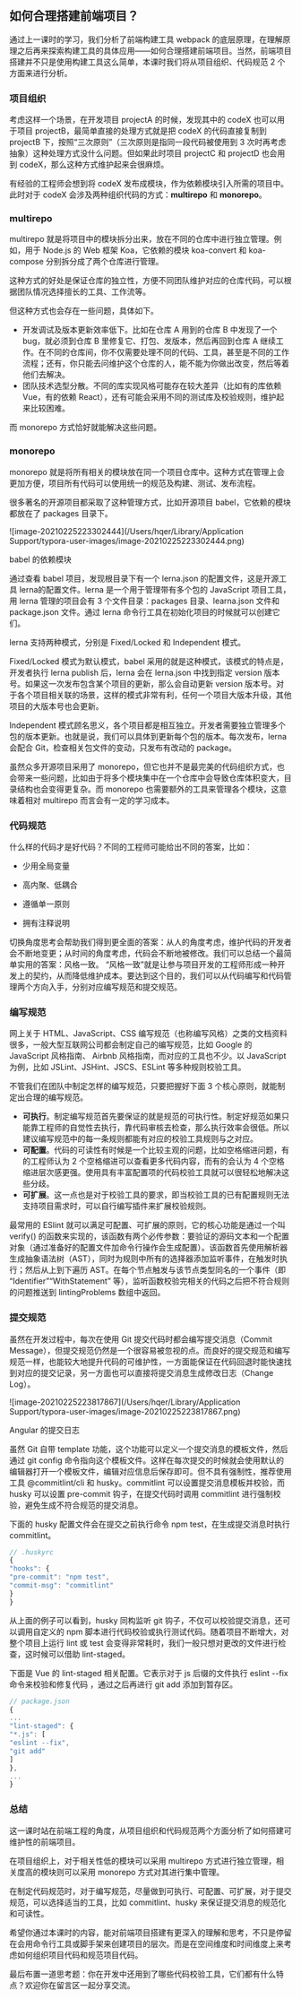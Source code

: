 ## 如何合理搭建前端项目？

通过上一课时的学习，我们分析了前端构建工具 webpack 的底层原理，在理解原理之后再来探索构建工具的具体应用——如何合理搭建前端项目。当然，前端项目搭建并不只是使用构建工具这么简单，本课时我们将从项目组织、代码规范 2 个方面来进行分析。

### 项目组织

考虑这样一个场景，在开发项目 projectA 的时候，发现其中的 codeX 也可以用于项目 projectB，最简单直接的处理方式就是把 codeX 的代码直接复制到 projectB 下，按照“三次原则”（三次原则是指同一段代码被使用到 3 次时再考虑抽象）这种处理方式没什么问题。但如果此时项目 projectC 和 projectD 也会用到 codeX，那么这种方式维护起来会很麻烦。

有经验的工程师会想到将 codeX 发布成模块，作为依赖模块引入所需的项目中。此时对于 codeX 会涉及两种组织代码的方式：**multirepo** 和 **monorepo**。

### multirepo

multirepo 就是将项目中的模块拆分出来，放在不同的仓库中进行独立管理。例如，用于 Node.js 的 Web 框架 Koa，它依赖的模块 koa-convert 和 koa-compose 分别拆分成了两个仓库进行管理。

这种方式的好处是保证仓库的独立性，方便不同团队维护对应的仓库代码，可以根据团队情况选择擅长的工具、工作流等。

但这种方式也会存在一些问题，具体如下。

- 开发调试及版本更新效率低下。比如在仓库 A 用到的仓库 B 中发现了一个 bug，就必须到仓库 B 里修复它、打包、发版本，然后再回到仓库 A 继续工作。在不同的仓库间，你不仅需要处理不同的代码、工具，甚至是不同的工作流程；还有，你只能去问维护这个仓库的人，能不能为你做出改变，然后等着他们去解决。
- 团队技术选型分散。不同的库实现风格可能存在较大差异（比如有的库依赖 Vue，有的依赖 React），还有可能会采用不同的测试库及校验规则，维护起来比较困难。


而 monorepo 方式恰好就能解决这些问题。

### monorepo

monorepo 就是将所有相关的模块放在同一个项目仓库中。这种方式在管理上会更加方便，项目所有代码可以使用统一的规范及构建、测试、发布流程。

很多著名的开源项目都采取了这种管理方式，比如开源项目 babel，它依赖的模块都放在了 packages 目录下。

![image-20210225223302444](/Users/hqer/Library/Application Support/typora-user-images/image-20210225223302444.png)

babel 的依赖模块

通过查看 babel 项目，发现根目录下有一个 lerna.json 的配置文件，这是开源工具 lerna的配置文件。lerna 是一个用于管理带有多个包的 JavaScript 项目工具，用 lerna 管理的项目会有 3 个文件目录：packages 目录、learna.json 文件和 package.json 文件。通过 lerna 命令行工具在初始化项目的时候就可以创建它们。

lerna 支持两种模式，分别是 Fixed/Locked 和 Independent 模式。

Fixed/Locked 模式为默认模式，babel 采用的就是这种模式，该模式的特点是，开发者执行 lerna publish 后，lerna 会在 lerna.json 中找到指定 version 版本号。如果这一次发布包含某个项目的更新，那么会自动更新 version 版本号。对于各个项目相关联的场景，这样的模式非常有利，任何一个项目大版本升级，其他项目的大版本号也会更新。

Independent 模式顾名思义，各个项目都是相互独立。开发者需要独立管理多个包的版本更新。也就是说，我们可以具体到更新每个包的版本。每次发布，lerna 会配合 Git，检查相关包文件的变动，只发布有改动的 package。

虽然众多开源项目采用了 monorepo，但它也并不是最完美的代码组织方式，也会带来一些问题，比如由于将多个模块集中在一个仓库中会导致仓库体积变大，目录结构也会变得更复杂。而 monorepo 也需要额外的工具来管理各个模块，这意味着相对 multirepo 而言会有一定的学习成本。

### 代码规范

什么样的代码才是好代码？不同的工程师可能给出不同的答案，比如：

- 少用全局变量

- 高内聚、低耦合

- 遵循单一原则

- 拥有注释说明


切换角度思考会帮助我们得到更全面的答案：从人的角度考虑，维护代码的开发者会不断地变更；从时间的角度考虑，代码会不断地被修改。我们可以总结一个最简单实用的答案：风格一致。 “风格一致”就是让参与项目开发的工程师形成一种开发上的契约，从而降低维护成本。要达到这个目的，我们可以从代码编写和代码管理两个方向入手，分别对应编写规范和提交规范。

### 编写规范

网上关于 HTML、JavaScript、CSS 编写规范（也称编写风格）之类的文档资料很多，一般大型互联网公司都会制定自己的编写规范，比如 Google 的 JavaScript 风格指南、 Airbnb 风格指南，而对应的工具也不少。以 JavaScript 为例，比如 JSLint、JSHint、JSCS、ESLint 等多种规则校验工具。

不管我们在团队中制定怎样的编写规范，只要把握好下面 3 个核心原则，就能制定出合理的编写规范。

- **可执行**。制定编写规范首先要保证的就是规范的可执行性。制定好规范如果只能靠工程师的自觉性去执行，靠代码审核去检查，那么执行效率会很低。所以建议编写规范中的每一条规则都能有对应的校验工具规则与之对应。
- **可配置**。代码的可读性有时候是一个比较主观的问题，比如空格缩进问题，有的工程师认为 2 个空格缩进可以查看更多代码内容，而有的会认为 4 个空格缩进层次感更强。使用具有丰富配置项的代码校验工具就可以很轻松地解决这些分歧。
- **可扩展**。这一点也是对于校验工具的要求，即当校验工具的已有配置规则无法支持项目需求时，可以自行编写插件来扩展校验规则。

最常用的 ESlint 就可以满足可配置、可扩展的原则，它的核心功能是通过一个叫 verify() 的函数来实现的，该函数有两个必传参数：要验证的源码文本和一个配置对象（通过准备好的配置文件加命令行操作会生成配置）。该函数首先使用解析器生成抽象语法树（AST），同时为规则中所有的选择器添加监听事件，在触发时执行；然后从上到下遍历 AST。在每个节点触发与该节点类型同名的一个事件（即 “Identifier”“WithStatement” 等），监听函数校验完相关的代码之后把不符合规则的问题推送到 lintingProblems 数组中返回。

### 提交规范

虽然在开发过程中，每次在使用 Git 提交代码时都会编写提交消息（Commit Message），但提交规范仍然是一个很容易被忽视的点。而良好的提交规范和编写规范一样，也能较大地提升代码的可维护性，一方面能保证在代码回退时能快速找到对应的提交记录，另一方面也可以直接将提交消息生成修改日志（Change Log）。

![image-20210225223817867](/Users/hqer/Library/Application Support/typora-user-images/image-20210225223817867.png)

Angular 的提交日志

虽然 Git 自带 template 功能，这个功能可以定义一个提交消息的模板文件，然后通过 git config 命令指向这个模板文件。这样在每次提交的时候就会使用默认的编辑器打开一个模板文件，编辑对应信息后保存即可。但不具有强制性，推荐使用工具 @commitlint/cli 和 husky。commitlint 可以设置提交消息模板并校验，而 husky 可以设置 pre-commit 钩子，在提交代码时调用 commitlint 进行强制校验，避免生成不符合规范的提交消息。

下面的 husky 配置文件会在提交之前执行命令 npm test，在生成提交消息时执行 commitlint。

```javascript
// .huskyrc 
{ 
"hooks": { 
"pre-commit": "npm test", 
"commit-msg": "commitlint" 
} 
} 
```

从上面的例子可以看到，husky 同构监听 git 钩子，不仅可以校验提交消息，还可以调用自定义的 npm 脚本进行代码校验或执行测试代码。随着项目不断增大，对整个项目上运行 lint 或 test 会变得非常耗时，我们一般只想对更改的文件进行检查，这时候可以借助 lint-staged。

下面是 Vue 的 lint-staged 相关配置。它表示对于 js 后缀的文件执行 eslint --fix 命令来校验和修复代码 ，通过之后再进行 git add 添加到暂存区。

```javascript
// package.json 
{ 
... 
"lint-staged": { 
"*.js": [ 
"eslint --fix", 
"git add" 
] 
}, 
... 
} 
```

### 总结

这一课时站在前端工程的角度，从项目组织和代码规范两个方面分析了如何搭建可维护性的前端项目。

在项目组织上，对于相关性低的模块可以采用 multirepo 方式进行独立管理，相关度高的模块则可以采用 monorepo 方式对其进行集中管理。

在制定代码规范时，对于编写规范，尽量做到可执行、可配置、可扩展，对于提交规范，可以选择适当的工具，比如 commitlint、husky 来保证提交消息的规范化和可读性。

希望你通过本课时的内容，能对前端项目搭建有更深入的理解和思考，不只是停留在会用命令行工具或脚手架来创建项目的层次。而是在空间维度和时间维度上来考虑如何组织项目代码和规范项目代码。

最后布置一道思考题：你在开发中还用到了哪些代码校验工具，它们都有什么特点？欢迎你在留言区一起分享交流。
